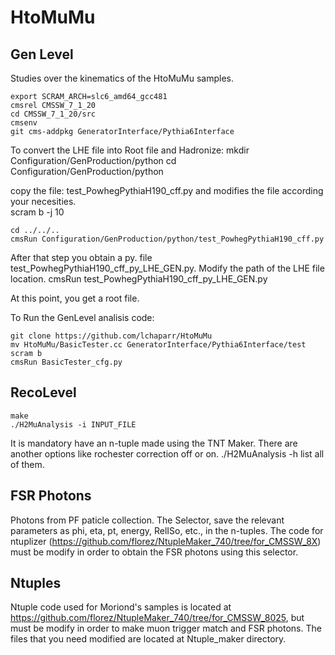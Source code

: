 # HtoMuMu

## Gen Level
Studies over the kinematics of the HtoMuMu samples.

	export SCRAM_ARCH=slc6_amd64_gcc481
	cmsrel CMSSW_7_1_20
	cd CMSSW_7_1_20/src
	cmsenv
	git cms-addpkg GeneratorInterface/Pythia6Interface
	
To convert the LHE file into Root file and Hadronize:
	mkdir Configuration/GenProduction/python
	cd Configuration/GenProduction/python
	
copy the file: test_PowhegPythiaH190_cff.py and modifies the file according your necesities.	
	scram b -j 10
	
	cd ../../..
	cmsRun Configuration/GenProduction/python/test_PowhegPythiaH190_cff.py
	
After that step you obtain a py. file test_PowhegPythiaH190_cff_py_LHE_GEN.py. Modify the path of the LHE file location.
  cmsRun test_PowhegPythiaH190_cff_py_LHE_GEN.py
  
At this point, you get a root file.

To Run the GenLevel analisis code:

	git clone https://github.com/lchaparr/HtoMuMu
	mv HtoMuMu/BasicTester.cc GeneratorInterface/Pythia6Interface/test
	scram b
	cmsRun BasicTester_cfg.py

## RecoLevel
	make 
	./H2MuAnalysis -i INPUT_FILE 
It is mandatory have an n-tuple made using the TNT Maker.
There are another options like rochester correction off or on. ./H2MuAnalysis -h list all of them.

## FSR Photons
Photons from PF paticle collection. The Selector, save the relevant parameters as phi, eta, pt, energy, RelISo, etc., in the n-tuples. The code for ntuplizer (https://github.com/florez/NtupleMaker_740/tree/for_CMSSW_8X) must be modify in order to obtain the FSR photons using this selector.

## Ntuples
Ntuple code used for Moriond's samples is located at https://github.com/florez/NtupleMaker_740/tree/for_CMSSW_8025, but must be modify in order to make muon trigger match and FSR photons. The files that you need modified are located at Ntuple_maker directory.
